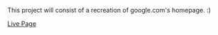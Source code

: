 This project will consist of a recreation of google.com's homepage. :)

<a href="https://arsgpo.github.io/google-homepage"> Live Page </a>
